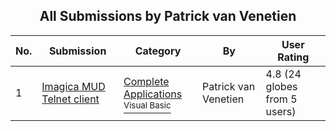 ﻿<div align="center">

## All Submissions by Patrick van Venetien

</div>

No.  | Submission | Category | By   | User Rating
---- | ---------- | -------- | ---- | -----------
1 | [Imagica MUD Telnet client<br />](https://github.com/Planet-Source-Code/patrick-van-venetien-imagica-mud-telnet-client__1-11926) | [Complete Applications<br /><sup>Visual Basic</sup>](../ByCategory/complete-applications__1-27.md) | Patrick van Venetien | 4.8 (24 globes from 5 users)
